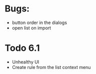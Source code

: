 # Bugs:

* button order in the dialogs
* open list on import

# Todo 6.1

* Unhealthy UI
* Create rule from the list context menu
